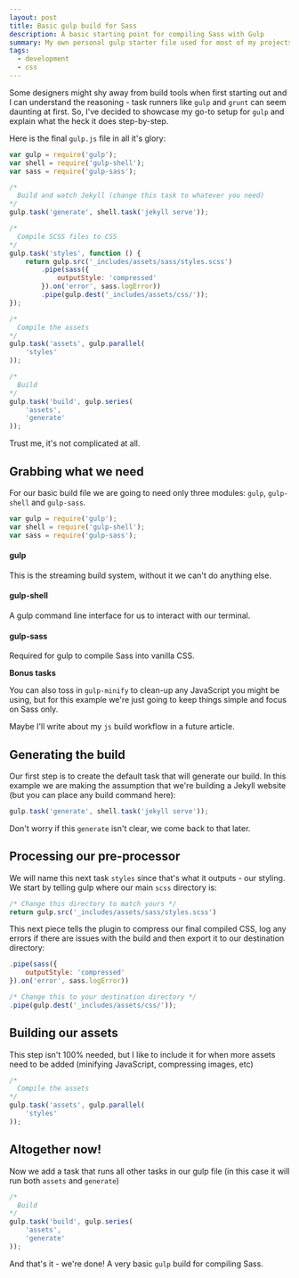 ```yaml
---
layout: post
title: Basic gulp build for Sass
description: A basic starting point for compiling Sass with Gulp
summary: My own personal gulp starter file used for most of my projects when compiling and processing Sass.
tags:
  - development
  - css
---
```


Some designers might shy away from build tools when first starting out and I can understand the reasoning - task runners like `gulp` and `grunt` can seem daunting at first. So, I've decided to showcase my go-to setup for `gulp` and explain what the heck it does step-by-step. 

Here is the final `gulp.js` file in all it's glory:

```js
var gulp = require('gulp');
var shell = require('gulp-shell');
var sass = require('gulp-sass');

/*
  Build and watch Jekyll (change this task to whatever you need)
*/
gulp.task('generate', shell.task('jekyll serve'));

/*
  Compile SCSS files to CSS
*/
gulp.task('styles', function () {
    return gulp.src('_includes/assets/sass/styles.scss')
        .pipe(sass({
            outputStyle: 'compressed'
        }).on('error', sass.logError))
        .pipe(gulp.dest('_includes/assets/css/'));
});

/*
  Compile the assets
*/
gulp.task('assets', gulp.parallel(
    'styles'
));

/*
  Build
*/
gulp.task('build', gulp.series(
    'assets',
    'generate'
));
```

Trust me, it's not complicated at all.

## Grabbing what we need

For our basic build file we are going to need only three modules: `gulp`, `gulp-shell` and `gulp-sass`.

```js
var gulp = require('gulp');
var shell = require('gulp-shell');
var sass = require('gulp-sass');
```

#### gulp
This is the streaming build system, without it we can't do anything else.

#### gulp-shell
A gulp command line interface for us to interact with our terminal.

#### gulp-sass
Required for gulp to compile Sass into vanilla CSS.

<div class="message">

<p><strong>Bonus tasks</strong></p>

<p>You can also toss in <code>gulp-minify</code> to clean-up any JavaScript you might be using, but for this example we're just going to keep things simple and focus on Sass only.</p>

<p class="no-margin">Maybe I'll write about my <code>js</code> build workflow in a future article.</p>

</div>

## Generating the build

Our first step is to create the default task that will generate our build. In this example we are making the assumption that we're building a Jekyll website (but you can place any build command here):

```js
gulp.task('generate', shell.task('jekyll serve'));
```

Don't worry if this `generate` isn't clear, we come back to that later.

## Processing our pre-processor

We will name this next task `styles` since that's what it outputs - our styling. We start by telling gulp where our main `scss` directory is:

```js
/* Change this directory to match yours */
return gulp.src('_includes/assets/sass/styles.scss')
```

This next piece tells the plugin to compress our final compiled CSS, log any errors if there are issues with the build and then export it to our destination directory:

```js
.pipe(sass({
    outputStyle: 'compressed'
}).on('error', sass.logError))

/* Change this to your destination directory */
.pipe(gulp.dest('_includes/assets/css/'));
```

## Building our assets

This step isn't 100% needed, but I like to include it for when more assets need to be added (minifying JavaScript, compressing images, etc)

```js
/*
  Compile the assets
*/
gulp.task('assets', gulp.parallel(
    'styles'
));
```

## Altogether now!

Now we add a task that runs all other tasks in our gulp file (in this case it will run both `assets` and `generate`)

```js
/*
  Build
*/
gulp.task('build', gulp.series(
    'assets',
    'generate'
));
```

And that's it - we're done! A very basic `gulp` build for compiling Sass.